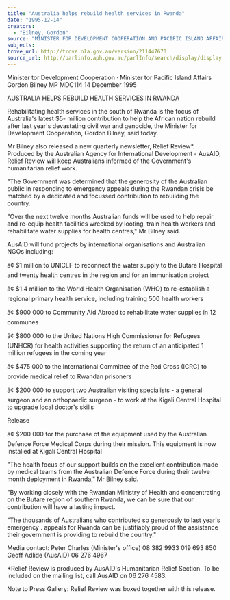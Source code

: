 ```yaml
---
title: "Australia helps rebuild health services in Rwanda"
date: "1995-12-14"
creators:
  - "Bilney, Gordon"
source: "MINISTER FOR DEVELOPMENT COOPERATION AND PACIFIC ISLAND AFFAIRS"
subjects:
trove_url: http://trove.nla.gov.au/version/211447670
source_url: http://parlinfo.aph.gov.au/parlInfo/search/display/display.w3p;query=Id%3A%22media/pressrel/GQN20%22
---
```


 Minister tor Development Cooperation · Minister tor Pacific Island Affairs  Gordon Bilney MP MDC114 14 December 1995

 AUSTRALIA HELPS REBUILD HEALTH SERVICES IN RWANDA

 Rehabilitating health services in the south of Rwanda is the focus of Australia's latest $5-  million contribution to help the African nation rebuild after last year's devastating civil war  and genocide, the Minister for Development Cooperation, Gordon Bilney, said today.

 Mr Bilney also released a new quarterly newsletter, Relief Review*. Produced by the  Australian Agency for International Development - AusAID, Relief Review will keep  Australians informed of the Government's humanitarian relief work.

 "The Government was determined that the generosity of the Australian public in responding  to emergency appeals during the Rwandan crisis be matched by a dedicated and focussed  contribution to rebuilding the country.

 "Over the next twelve months Australian funds will be used to help repair and re-equip health  facilities wrecked by looting, train health workers and rehabilitate water supplies for health  centres," Mr Bilney said.

 AusAID will fund projects by international organisations and Australian NGOs including:

 â¢ $1 million to UNICEF to reconnect the water supply to the Butare Hospital and twenty  health centres in the region and for an immunisation project

 â¢ $1.4 million to the World Health Organisation (WHO) to re-establish a regional  primary health service, including training 500 health workers

 â¢ $900 000 to Community Aid Abroad to rehabilitate water supplies in 12 communes

 â¢ $800 000 to the United Nations High Commissioner for Refugees (UNHCR) for health  activities supporting the return of an anticipated 1 million refugees in the coming year

 â¢ $475 000 to the International Committee of the Red Cross (ICRC) to provide medical  relief to Rwandan prisoners

 â¢ $200 000 to support two Australian visiting specialists - a general surgeon and an  orthopaedic surgeon - to work at the Kigali Central Hospital to upgrade local doctor's  skills

 Release

 â¢ $200 000 for the purchase of the equipment used by the Australian Defence Force Medical Corps during their mission. This equipment is now installed at Kigali Central  Hospital

 "The health focus of our support builds on the excellent contribution made by medical teams  from the Australian Defence Force during their twelve month deployment in Rwanda," Mr  Bilney said.

 "By working closely with the Rwandan Ministry of Health and concentrating on the Butare  region of southern Rwanda, we can be sure that our contribution will have a lasting impact.

 "The thousands of Australians who contributed so generously to last year's emergency .  appeals for Rwanda can be justifiably proud of the assistance their government is providing  to rebuild the country."

 Media contact: Peter Charles (Minister's office) 08 382 9933 019 693 850 Geoff Adlide (AusAID) 06 276 4967

 *Relief Review is produced by AusAID's Humanitarian Relief Section. To be included on  the mailing list, call AusAID on 06 276 4583.

 Note to Press Gallery: Relief Review was boxed together with this release.


